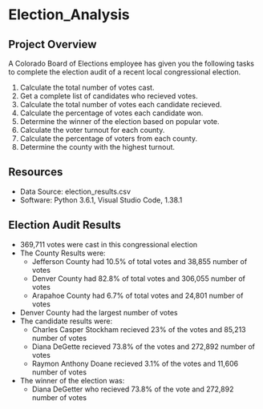 # Election_Analysis

## Project Overview
A Colorado Board of Elections employee has given you the following tasks to complete the election audit of a recent local congressional election.

1. Calculate the total number of votes cast.
2. Get a complete list of candidates who recieved votes.
3. Calculate the total number of votes each candidate recieved.
4. Calculate the percentage of votes each candidate won.
5. Determine the winner of the election based on popular vote.
6. Calculate the voter turnout for each county.
7. Calculate the percentage of voters from each county.
8. Determine the county with the highest turnout.

## Resources
- Data Source: election_results.csv
- Software: Python 3.6.1, Visual Studio Code, 1.38.1
 
## Election Audit Results

- 369,711 votes were cast in this congressional election
- The County Results were:
  - Jefferson County had 10.5% of total votes and 38,855 number of votes
  - Denver County had 82.8% of total votes and 306,055 number of votes
  - Arapahoe County had 6.7% of total votes and 24,801 number of votes
- Denver County had the largest number of votes
- The candidate results were:
  - Charles Casper Stockham recieved 23% of the votes and 85,213 number of votes
  - Diana DeGette recieved 73.8% of the votes and 272,892 number of votes
  - Raymon Anthony Doane recieved 3.1% of the votes and 11,606 number of votes
- The winner of the election was:
  - Diana DeGetter who recieved 73.8% of the vote and 272,892 number of votes

